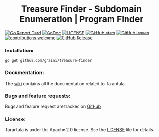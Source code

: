<h1 align="center"> Treasure Finder - Subdomain Enumeration | Program Finder</h1>

[![Go Report Card](https://goreportcard.com/badge/github.com/ghaini/treasure-finder)](https://goreportcard.com/report/github.com/ghaini/treasure-finder)
[![GoDoc](https://godoc.org/github.com/ghaini/tarantula?status.svg)](https://godoc.org/github.com/ghaini/treasure-finder)
[![LICENSE](https://img.shields.io/github/license/ghaini/tarantula.svg?style=flat-square)](https://github.com/ghaini/treasure-finder/blob/master/LICENSE)
[![GitHub stars](https://img.shields.io/github/stars/ghaini/tarantula)](https://github.com/ghaini/treasure-finder/stargazers)
[![GitHub issues](https://img.shields.io/github/issues/ghaini/tarantula)](https://github.com/ghaini/treasure-finder/issues)
[![contributions welcome](https://img.shields.io/badge/contributions-welcome-brightgreen.svg?style=flat)](https://github.com/ghaini/treasure-finder/issues)
[![GitHub Release](https://img.shields.io/github/release/ghaini/tarantula)](https://github.com/ghaini/treasure-finder/releases)

### Installation:

    go get github.com/ghaini/treasure-finder

### Documentation:

The <a href="https://github.com/ghaini/treasure-finder/wiki">wiki</a> contains all the documentation related to Tarantula.

### Bugs and feature requests:

Bugs and feature request are tracked on <a href="https://github.com/ghaini/treasure-finder/issues">GitHub</a>

### License:

Tarantula is under the Apache 2.0 license. See the <a href="https://github.com/ghaini/treasure-finder/blob/master/LICENSE">LICENSE</a> file for details.
